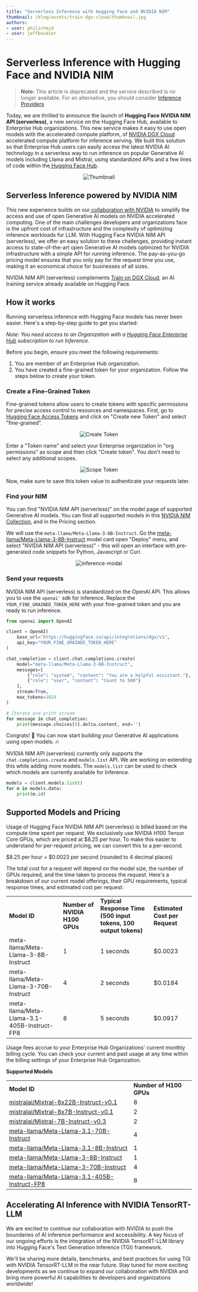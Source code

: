 ```yaml
---
title: "Serverless Inference with Hugging Face and NVIDIA NIM" 
thumbnail: /blog/assets/train-dgx-cloud/thumbnail.jpg
authors:
- user: philschmid
- user: jeffboudier
---
```


# Serverless Inference with Hugging Face and NVIDIA NIM

> **Note:** This article is deprecated and the service described is no longer available. For an alternative, you should consider [Inference Providers](https://huggingface.co/docs/inference-providers/en/index)

Today, we are thrilled to announce the launch of **Hugging Face** **NVIDIA NIM API (serverless)**, a new service on the Hugging Face Hub, available to Enterprise Hub organizations. This new service makes it easy to use open models with the accelerated compute platform, of [NVIDIA DGX Cloud](https://www.nvidia.com/en-us/data-center/dgx-cloud) accelerated compute platform for inference serving. We built this solution so that Enterprise Hub users can easily access the latest NVIDIA AI technology in a serverless way to run inference on popular Generative AI models including Llama and Mistral, using standardized APIs and a few lines of code within the[ Hugging Face Hub](https://huggingface.co/models).


<div align="center"> 
  <img src="/blog/assets/train-dgx-cloud/thumbnail.jpg" alt="Thumbnail"> 
</div>


## Serverless Inference powered by NVIDIA NIM

This new experience builds on our[ collaboration with NVIDIA](https://nvidianews.nvidia.com/news/nvidia-and-hugging-face-to-connect-millions-of-developers-to-generative-ai-supercomputing) to simplify the access and use of open Generative AI models on NVIDIA accelerated computing. One of the main challenges developers and organizations face is the upfront cost of infrastructure and the complexity of optimizing inference workloads for LLM. With Hugging Face NVIDIA NIM API (serverless), we offer an easy solution to these challenges, providing instant access to state-of-the-art open Generative AI models optimized for NVIDIA infrastructure with a simple API for running inference. The pay-as-you-go pricing model ensures that you only pay for the request time you use, making it an economical choice for businesses of all sizes.

NVIDIA NIM API (serverless) complements [Train on DGX Cloud](https://huggingface.co/blog/train-dgx-cloud), an AI training service already available on Hugging Face. 


## How it works

Running serverless inference with Hugging Face models has never been easier. Here's a step-by-step guide to get you started:

_Note: You need access to an Organization with a [Hugging Face Enterprise Hub](https://huggingface.co/enterprise) subscription to run Inference._

Before you begin, ensure you meet the following requirements:
1. You are member of an Enterprise Hub organization.
2. You have created a fine-grained token for your organization. Follow the steps below to create your token.


### Create a Fine-Grained Token

Fine-grained tokens allow users to create tokens with specific permissions for precise access control to resources and namespaces. First, go to[ Hugging Face Access Tokens](https://huggingface.co/settings/tokens) and click on "Create new Token" and select "fine-grained".

<div align="center"> 
  <img src="https://huggingface.co/datasets/huggingface/documentation-images/resolve/main/blog/inference-dgx-cloud/fine-grained-token-1.png" alt="Create Token"> 
</div>



Enter a "Token name" and select your Enterprise organization in "org permissions" as scope and then click "Create token". You don't need to select any additional scopes. 


<div align="center"> 
  <img src="https://huggingface.co/datasets/huggingface/documentation-images/resolve/main/blog/inference-dgx-cloud/fine-grained-token-2.png" alt="Scope Token"> 
</div>


Now, make sure to save this token value to authenticate your requests later.


### **Find your NIM**

You can find "NVIDIA NIM API (serverless)" on the model page of supported Generative AI models. You can find all supported models in this [NVIDIA NIM Collection](https://huggingface.co/collections/nvidia/nim-66a3c6fcdcb5bbc6e975b508), and in the Pricing section. 

We will use the `meta-llama/Meta-Llama-3-8B-Instruct`. Go the [meta-llama/Meta-Llama-3-8B-Instruct](https://huggingface.co/meta-llama/Meta-Llama-3-8B-Instruct) model card open "Deploy" menu, and select "NVIDIA NIM API (serverless)" - this will open an interface with pre-generated code snippets for Python, Javascript or Curl. 



<div align="center"> 
  <img src="https://huggingface.co/datasets/huggingface/documentation-images/resolve/main/blog/inference-dgx-cloud/inference-modal.png" alt="inference-modal"> 
</div>


### **Send your requests**

NVIDIA NIM API (serverless) is standardized on the OpenAI API. This allows you to use the `openai'` sdk for inference. Replace the `YOUR_FINE_GRAINED_TOKEN_HERE` with your fine-grained token and you are ready to run inference. 

```python
from openai import OpenAI

client = OpenAI(
    base_url="https://huggingface.co/api/integrations/dgx/v1",
    api_key="YOUR_FINE_GRAINED_TOKEN_HERE"
)

chat_completion = client.chat.completions.create(
    model="meta-llama/Meta-Llama-3-8B-Instruct",
    messages=[
        {"role": "system", "content": "You are a helpful assistant."},
        {"role": "user", "content": "Count to 500"}
    ],
    stream=True,
    max_tokens=1024
)

# Iterate and print stream
for message in chat_completion:
    print(message.choices[0].delta.content, end='')
```

Congrats! 🎉 You can now start building your Generative AI applications using open models. 🔥

NVIDIA NIM API (serverless) currently only supports the `chat.completions.create` and `models.list` API. We are working on extending this while adding more models. The `models.list` can be used to check which models are currently available for Inference. 

```python
models = client.models.list()
for m in models.data:
    print(m.id)
```


## Supported Models and Pricing 

Usage of Hugging Face NVIDIA NIM API (serverless) is billed based on the compute time spent per request. We exclusively use NVIDIA H100 Tensor Core GPUs, which are priced at $8.25 per hour. To make this easier to understand for per-request pricing, we can convert this to a per-second.

$8.25 per hour = $0.0023 per second (rounded to 4 decimal places)

The total cost for a request will depend on the model size, the number of GPUs required, and the time taken to process the request. Here's a breakdown of our current model offerings, their GPU requirements, typical response times, and estimated cost per request:


<table>
  <tr>
   <td><strong>Model ID</strong>
   </td>
   <td><strong>Number of NVIDIA H100 GPUs</strong>
   </td>
   <td><strong>Typical Response Time (500 input tokens, 100 output tokens)</strong>
   </td>
   <td><strong>Estimated Cost per Request</strong>
   </td>
  </tr>
  <tr>
   <td>meta-llama/Meta-Llama-3-8B-Instruct
   </td>
   <td>1
   </td>
   <td>1 seconds
   </td>
   <td>$0.0023
   </td>
  </tr>
  <tr>
   <td>meta-llama/Meta-Llama-3-70B-Instruct
   </td>
   <td>4
   </td>
   <td>2 seconds
   </td>
   <td>$0.0184
   </td>
  </tr>
  <tr>
   <td>meta-llama/Meta-Llama-3.1-405B-Instruct-FP8
   </td>
   <td>8
   </td>
   <td>5 seconds
   </td>
   <td>$0.0917
   </td>
  </tr>
</table>


Usage fees accrue to your Enterprise Hub Organizations' current monthly billing cycle. You can check your current and past usage at any time within the billing settings of your Enterprise Hub Organization.

**Supported Models**


<table>
  <tr>
   <td><strong>Model ID</strong>
   </td>
   <td><strong>Number of H100 GPUs</strong>
   </td>
  </tr>
  <tr>
   <td><a href="https://huggingface.co/mistralai/Mixtral-8x22B-Instruct-v0.1">mistralai/Mixtral-8x22B-Instruct-v0.1</a>
   </td>
   <td>8
   </td>
  </tr>
  <tr>
   <td><a href="https://huggingface.co/mistralai/Mixtral-8x7B-Instruct-v0.1">mistralai/Mixtral-8x7B-Instruct-v0.1</a>
   </td>
   <td>2
   </td>
  </tr>
  <tr>
   <td><a href="https://huggingface.co/mistralai/Mistral-7B-Instruct-v0.3">mistralai/Mistral-7B-Instruct-v0.3</a>
   </td>
   <td>2
   </td>
  </tr>
  <tr>
   <td><a href="https://huggingface.co/meta-llama/Meta-Llama-3.1-70B-Instruct">meta-llama/Meta-Llama-3.1-70B-Instruct</a>
   </td>
   <td>4
   </td>
  </tr>
  <tr>
   <td><a href="https://huggingface.co/meta-llama/Meta-Llama-3.1-8B-Instruct">meta-llama/Meta-Llama-3.1-8B-Instruct</a>
   </td>
   <td>1
   </td>
  </tr>
  <tr>
   <td><a href="https://huggingface.co/meta-llama/Meta-Llama-3-8B-Instruct">meta-llama/Meta-Llama-3-8B-Instruct</a>
   </td>
   <td>1
   </td>
  </tr>
  <tr>
   <td><a href="https://huggingface.co/meta-llama/Meta-Llama-3-70B-Instruct">meta-llama/Meta-Llama-3-70B-Instruct</a>
   </td>
   <td>4
   </td>
  </tr>
  <tr>
   <td><a href="https://huggingface.co/meta-llama/Meta-Llama-3.1-405B-Instruct-FP8">meta-llama/Meta-Llama-3.1-405B-Instruct-FP8</a>
   </td>
   <td>8
   </td>
  </tr>
</table>



## Accelerating AI Inference with NVIDIA TensorRT-LLM

We are excited to continue our collaboration with NVIDIA to push the boundaries of AI inference performance and accessibility. A key focus of our ongoing efforts is the integration of the NVIDIA TensorRT-LLM library into Hugging Face's Text Generation Inference (TGI) framework.

We'll be sharing more details, benchmarks, and best practices for using TGI with NVIDIA TensorRT-LLM in the near future. Stay tuned for more exciting developments as we continue to expand our collaboration with NVIDIA and bring more powerful AI capabilities to developers and organizations worldwide!
